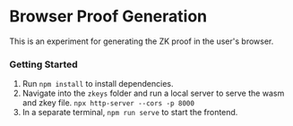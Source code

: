 # Browser Proof Generation

This is an experiment for generating the ZK proof in the user's browser. 

### Getting Started

1. Run `npm install` to install dependencies.
2. Navigate into the `zkeys` folder and run a local server to serve the wasm and zkey file. `npx http-server --cors -p 8000`
3. In a separate terminal, `npm run serve` to start the frontend.